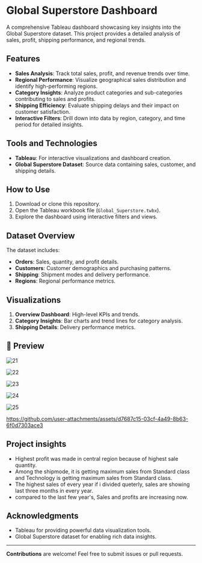 # Global Superstore Dashboard

A comprehensive Tableau dashboard showcasing key insights into the Global Superstore dataset. This project provides a detailed analysis of sales, profit, shipping performance, and regional trends.

## Features

- **Sales Analysis**: Track total sales, profit, and revenue trends over time.
- **Regional Performance**: Visualize geographical sales distribution and identify high-performing regions.
- **Category Insights**: Analyze product categories and sub-categories contributing to sales and profits.
- **Shipping Efficiency**: Evaluate shipping delays and their impact on customer satisfaction.
- **Interactive Filters**: Drill down into data by region, category, and time period for detailed insights.

## Tools and Technologies

- **Tableau**: For interactive visualizations and dashboard creation.
- **Global Superstore Dataset**: Source data containing sales, customer, and shipping details.

## How to Use

1. Download or clone this repository.
2. Open the Tableau workbook file (`Global_Superstore.twbx`).
3. Explore the dashboard using interactive filters and views.

## Dataset Overview

The dataset includes:
- **Orders**: Sales, quantity, and profit details.
- **Customers**: Customer demographics and purchasing patterns.
- **Shipping**: Shipment modes and delivery performance.
- **Regions**: Regional performance metrics.

## Visualizations

1. **Overview Dashboard**: High-level KPIs and trends.
2. **Category Insights**: Bar charts and trend lines for category analysis.
3. **Shipping Details**: Delivery performance metrics.

## 📸 Preview  




![21](https://github.com/user-attachments/assets/ec1f21fd-4dca-4d1e-b846-108f0b0dcf83)






![22](https://github.com/user-attachments/assets/b49c1482-6c6c-491c-bfa8-3ee17d969434)




![23](https://github.com/user-attachments/assets/4726143a-74ef-4734-96a2-7d975d11f720)


                           

![24](https://github.com/user-attachments/assets/95011e4c-2a0b-4088-b68c-308a9664ccac)






![25](https://github.com/user-attachments/assets/1965793a-bbd5-4201-a2ea-2cdc960ed214)






https://github.com/user-attachments/assets/d7687c15-03cf-4a49-8b63-6f0d7303ace3

## Project insights
- Highest profit was made in central region because of highest sale quantity.
- Among the shipmode, it is getting maximum sales from Standard class and Technology is getting maximum sales from Standard class.
- The highest sales of every year if i divided queterly, sales are showing last three months in every year.
- compared to the last few year's, Sales and profits are increasing now.

## Acknowledgments

- Tableau for providing powerful data visualization tools.
- Global Superstore dataset for enabling rich data insights.

---

**Contributions** are welcome! Feel free to submit issues or pull requests.










